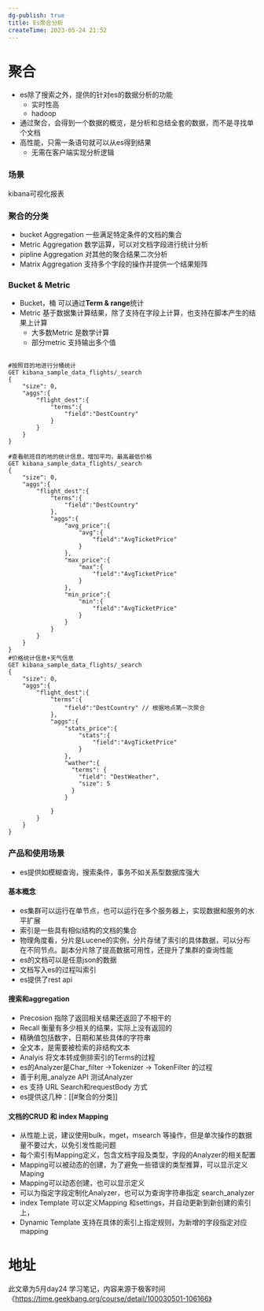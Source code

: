 ```yaml
---
dg-publish: true
title: Es聚合分析
createTime: 2023-05-24 21:52  
---
```


# 聚合

- es除了搜索之外，提供的针对es的数据分析的功能
	- 实时性高
	- hadoop
- 通过聚合，会得到一个数据的概览，是分析和总结全套的数据，而不是寻找单个文档
- 高性能，只需一条语句就可以从es得到结果
	- 无需在客户端实现分析逻辑

### 场景

kibana可视化报表

### 聚合的分类

- bucket Aggregation   一些满足特定条件的文档的集合
- Metric Aggregation 数学运算，可以对文档字段进行统计分析
- pipline Aggregation 对其他的聚合结果二次分析
- Matrix Aggregation 支持多个字段的操作并提供一个结果矩阵

### Bucket & Metric
- Bucket，桶 可以通过**Term & range**统计
- Metric 基于数据集计算结果，除了支持在字段上计算，也支持在脚本产生的结果上计算
	- 大多数Metric 是数学计算
	- 部分metric 支持输出多个值


```

#按照目的地进行分桶统计
GET kibana_sample_data_flights/_search
{
	"size": 0,
	"aggs":{
		"flight_dest":{
			"terms":{
				"field":"DestCountry"
			}
		}
	}
}

#查看航班目的地的统计信息，增加平均，最高最低价格
GET kibana_sample_data_flights/_search
{
	"size": 0,
	"aggs":{
		"flight_dest":{
			"terms":{
				"field":"DestCountry" 
			},
			"aggs":{
				"avg_price":{
					"avg":{
						"field":"AvgTicketPrice"
					}
				},
				"max_price":{
					"max":{
						"field":"AvgTicketPrice"
					}
				},
				"min_price":{
					"min":{
						"field":"AvgTicketPrice"
					}
				}
			}
		}
	}
}
#价格统计信息+天气信息
GET kibana_sample_data_flights/_search
{
	"size": 0,
	"aggs":{
		"flight_dest":{
			"terms":{
				"field":"DestCountry" // 根据地点第一次聚合
			},
			"aggs":{
				"stats_price":{
					"stats":{
						"field":"AvgTicketPrice"
					}
				},
				"wather":{
				  "terms": {
				    "field": "DestWeather",
				    "size": 5
				  }
				}

			}
		}
	}
}

```


### 产品和使用场景

- es提供如模糊查询，搜索条件，事务不如关系型数据库强大

#### 基本概念

- es集群可以运行在单节点，也可以运行在多个服务器上，实现数据和服务的水平扩展
- 索引是一些具有相似结构的文档的集合
- 物理角度看，分片是Lucene的实例，分片存储了索引的具体数据，可以分布在不同节点。副本分片除了提高数据可用性，还提升了集群的查询性能
- es的文档可以是任意json的数据
- 文档写入es的过程叫索引
- es提供了rest api

#### 搜索和aggregation

- Precosion 指除了返回相关结果还返回了不相干的
- Recall 衡量有多少相关的结果，实际上没有返回的
- 精确值包括数字，日期和某些具体的字符串
- 全文本，是需要被检索的非结构文本
- Analyis 将文本转成倒排索引的Terms的过程
- es的Analyzer是Char_filter ->Tokenizer -> TokenFilter 的过程
- 善于利用_analyze API 测试Analyzer
- es 支持 URL Search和requestBody 方式
- es提供这几种：[[#聚合的分类]]


#### 文档的CRUD 和 index Mapping

- 从性能上说，建议使用bulk，mget，msearch 等操作，但是单次操作的数据量不要过大，以免引发性能问题
- 每个索引有Mapping定义，包含文档字段及类型，字段的Analyzer的相关配置
- Mapping可以被动态的创建，为了避免一些错误的类型推算，可以显示定义Maping
- Mapping可以动态创建，也可以显示定义 
- 可以为指定字段定制化Analyzer，也可以为查询字符串指定 search_analyzer
- index Template 可以定义Mapping 和settings，并自动更新到新创建的索引上，
- Dynamic Template 支持在具体的索引上指定规则，为新增的字段指定对应mapping

# 地址

此文章为5月day24 学习笔记，内容来源于极客时间《https://time.geekbang.org/course/detail/100030501-106166》